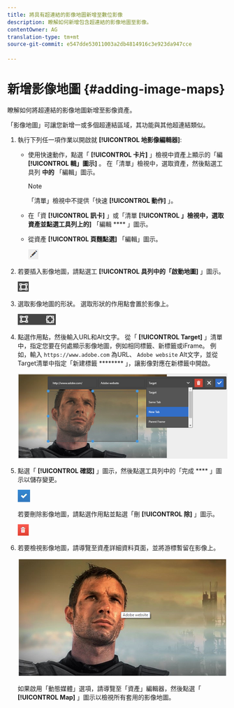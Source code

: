 ```yaml
---
title: 將具有超連結的影像地圖新增至數位影像
description: 瞭解如何新增包含超連結的影像地圖至影像。
contentOwner: AG
translation-type: tm+mt
source-git-commit: e547dde53011003a2db4814916c3e923da947cce

---
```



# 新增影像地圖 {#adding-image-maps}

瞭解如何將超連結的影像地圖新增至影像資產。

「影像地圖」可讓您新增一或多個超連結區域，其功能與其他超連結類似。

1. 執行下列任一項作業以開啟就 **[!UICONTROL 地影像編輯器]**:

   * 使用快速動作，點選「 **[!UICONTROL 卡片]** 」檢視中資產上顯示的「編 **[!UICONTROL 輯」圖示]** 。 在「清單」檢視中，選取資產，然後點選工具列 **中的** 「編輯」圖示。

      >[!NOTE]
      >
      >「清單」檢視中不提供「快速 **[!UICONTROL 動作]** 」。

   * 在「資 **[!UICONTROL 訊卡]** 」或「清單 **[!UICONTROL 」檢視中，選取資產並點選工具列上的]** 「編輯 **** 」圖示。
   * 從資產 **[!UICONTROL 頁麵點選]** 「編輯」圖示。

      ![chlimage_1-420](assets/chlimage_1-420.png)

1. 若要插入影像地圖，請點選工 **[!UICONTROL 具列中的「啟動地圖]** 」圖示。

   ![chlimage_1-421](assets/chlimage_1-421.png)

1. 選取影像地圖的形狀。 選取形狀的作用點會置於影像上。

   ![chlimage_1-422](assets/chlimage_1-422.png)

1. 點選作用點，然後輸入URL和Alt文字。 從「 **[!UICONTROL Target]** 」清單中，指定您要在何處顯示影像地圖，例如相同標籤、新標籤或iFrame。 例如，輸入 `https://www.adobe.com` 為URL、 `Adobe website` Alt文字，並從Target清單中指定「新建標籤 ******** 」，讓影像對應在新標籤中開啟。

   ![chlimage_1-423](assets/chlimage_1-423.png)

1. 點選「 **[!UICONTROL 確認]** 」圖示，然後點選工具列中的「完成 **** 」圖示以儲存變更。

   ![chlimage_1-424](assets/chlimage_1-424.png)

   若要刪除影像地圖，請點選作用點並點選「刪 **[!UICONTROL 除]** 」圖示。

   ![chlimage_1-425](assets/chlimage_1-425.png)

1. 若要檢視影像地圖，請導覽至資產詳細資料頁面，並將游標暫留在影像上。

   ![chlimage_1-426](assets/chlimage_1-426.png)

   如果啟用「動態媒體」選項，請導覽至「資產」編輯器，然後點選「 **[!UICONTROL Map]** 」圖示以檢視所有套用的影像地圖。
